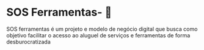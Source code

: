 # SOS Ferramentas- 🔨
SOS ferramentas é um projeto e modelo de negócio digital que busca como objetivo facilitar o acesso ao aluguel de serviços e ferramentas de forma desburocratizada